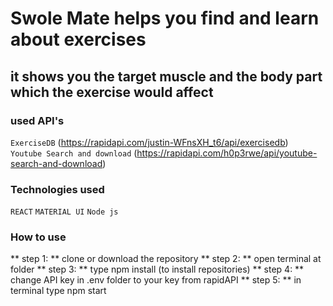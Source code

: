 # Swole Mate helps you find and learn about exercises
## it shows you the target muscle and the body part which the exercise would affect



### used API's
`ExerciseDB` (https://rapidapi.com/justin-WFnsXH_t6/api/exercisedb) </br>
`Youtube Search and download` (https://rapidapi.com/h0p3rwe/api/youtube-search-and-download)

### Technologies used

`REACT`
`MATERIAL UI`
`Node js`

### How to use
** step 1: ** clone or download the repository
** step 2: ** open terminal at folder 
** step 3: ** type npm install (to install repositories)
** step 4: ** change API key in .env folder to your key from rapidAPI
** step 5: ** in terminal type npm start
